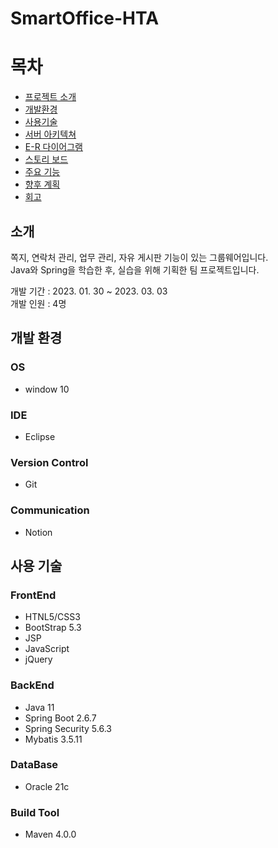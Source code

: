 # SmartOffice-HTA

# 목차
  - [프로젝트 소개](#소개)
  - [개발환경](#개발-환경)
  - [사용기술](#사용-기술)
  - [서버 아키텍쳐](#서버-아키텍쳐)
  - [E-R 다이어그램](#E-R-다이어그램)
  - [스토리 보드](#스토리-보드)
  - [주요 기능](#주요-기능)
  - [향후 계획](#향후-계획)
  - [회고](#회고)

## 소개
쪽지, 연락처 관리, 업무 관리, 자유 게시판 기능이 있는 그룹웨어입니다.   
Java와 Spring을 학습한 후, 실습을 위해 기획한 팀 프로젝트입니다.   
      
개발 기간 : 2023. 01. 30 ~ 2023. 03. 03   
개발 인원 : 4명

## 개발 환경
### OS   
+ window 10
### IDE   
+ Eclipse
### Version Control  
+ Git
### Communication
+ Notion

## 사용 기술
### FrontEnd   
+ HTNL5/CSS3
+ BootStrap 5.3
+ JSP
+ JavaScript
+ jQuery
### BackEnd  
+ Java 11
+ Spring Boot 2.6.7
+ Spring Security 5.6.3
+ Mybatis 3.5.11
### DataBase
+ Oracle 21c
### Build Tool
+ Maven 4.0.0





  
